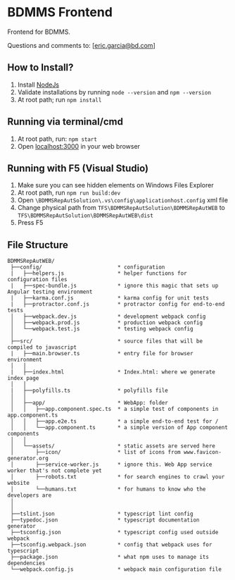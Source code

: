 # BDMMS Frontend

Frontend for BDMMS.

Questions and comments to: [eric.garcia@bd.com]

How to Install?
--------------
1. Install [NodeJs](https://nodejs.org/en/)
2. Validate installations by running `node --version` and `npm --version`
3. At root path; run `npm install`

Running via terminal/cmd
--------------
1. At root path, run: `npm start`
2. Open [localhost:3000](http://localhost:3000) in your web browser

Running with F5 (Visual Studio)
--------------
1. Make sure you can see hidden elements on Windows Files Explorer
2. At root path, run `npm run build:dev`
3. Open `\BDMMSRepAutSolution\.vs\config\applicationhost.config` xml file
4. Change physical path from `TFS\BDMMSRepAutSolution\BDMMSRepAutWEB` to `TFS\BDMMSRepAutSolution\BDMMSRepAutWEB\dist`
5. Press F5

## File Structure
```
BDMMSRepAutWEB/
 ├──config/                        * configuration
 |   ├──helpers.js                 * helper functions for configuration files
 |   ├──spec-bundle.js             * ignore this magic that sets up Angular testing environment
 |   ├──karma.conf.js              * karma config for unit tests
 |   ├──protractor.conf.js         * protractor config for end-to-end tests
 │   ├──webpack.dev.js             * development webpack config
 │   ├──webpack.prod.js            * production webpack config
 │   └──webpack.test.js            * testing webpack config
 │
 ├──src/                           * source files that will be compiled to javascript
 |   ├──main.browser.ts            * entry file for browser environment
 │   │
 |   ├──index.html                 * Index.html: where we generate index page
 │   │
 |   ├──polyfills.ts               * polyfills file
 │   │
 │   ├──app/                       * WebApp: folder
 │   │   ├──app.component.spec.ts  * a simple test of components in app.component.ts
 │   │   ├──app.e2e.ts             * a simple end-to-end test for /
 │   │   └──app.component.ts       * a simple version of App component components
 │   │
 │   └──assets/                    * static assets are served here
 │       ├──icon/                  * list of icons from www.favicon-generator.org
 │       ├──service-worker.js      * ignore this. Web App service worker that's not complete yet
 │       ├──robots.txt             * for search engines to crawl your website
 │       └──humans.txt             * for humans to know who the developers are
 │
 │
 ├──tslint.json                    * typescript lint config
 ├──typedoc.json                   * typescript documentation generator
 ├──tsconfig.json                  * typescript config used outside webpack
 ├──tsconfig.webpack.json          * config that webpack uses for typescript
 ├──package.json                   * what npm uses to manage its dependencies
 └──webpack.config.js              * webpack main configuration file
```
